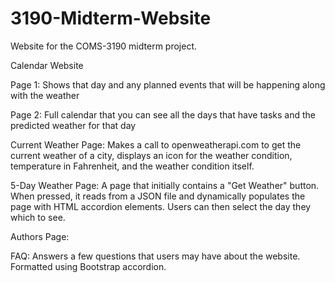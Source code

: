 # 3190-Midterm-Website
Website for the COMS-3190 midterm project.

Calendar Website

Page 1:
Shows that day and any planned events that will be happening along with the weather

Page 2:
Full calendar that you can see all the days that have tasks and the predicted weather for that day

Current Weather Page:
Makes a call to openweatherapi.com to get the current weather of a city, displays an icon for the weather condition, temperature in Fahrenheit, and the weather condition itself.

5-Day Weather Page:
A page that initially contains a "Get Weather" button. When pressed, it reads from a JSON file and dynamically populates the page with HTML accordion elements. Users can then select the day they which to see.

Authors Page:

FAQ:
Answers a few questions that users may have about the website. Formatted using Bootstrap accordion.
